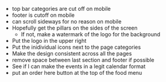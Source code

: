 - top bar categories are cut off on mobile
- footer is cutoff on mobile
- can scroll sideways for no reason on mobile
- Hopefully get the pillars on the sides of the screen
    - If not, make a watermark of the logo for the background
- Put the logo in the upper right
- Put the inidividual icons next to the page categories
- Make the design consistent across all the pages
- remove space between last section and footer if possible
- See if I can make the events in a legit calendar format
- put an order here button at the top of the food menu